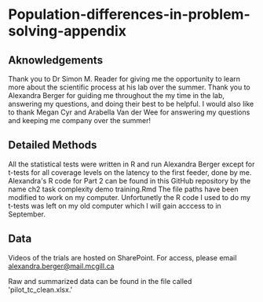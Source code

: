 # Population-differences-in-problem-solving-appendix
## Aknowledgements
Thank you to Dr Simon M. Reader for giving me the opportunity to learn more about the scientific process at his lab over the summer. Thank you to Alexandra Berger for guiding me throughout the my time in the lab, answering my questions, and doing their best to be helpful. I would also like to thank Megan Cyr and Arabella Van der Wee for answering my questions and keeping me company over the summer!

## Detailed Methods
All the statistical tests were written in R and run Alexandra Berger except for t-tests for all coverage levels on the latency to the first feeder, done by me.
Alexandra's R code for Part 2 can be found in this GitHub repository by the name ch2 task complexity demo training.Rmd The file paths have been modified to work on my computer.
Unfortunetly the R code I used to do my t-tests was left on my old computer which I will gain acccess to in September.

## Data
Videos of the trials are hosted on SharePoint. For access, please email alexandra.berger@mail.mcgill.ca

Raw and summarized data can be found in the file called 'pilot_tc_clean.xlsx.'


